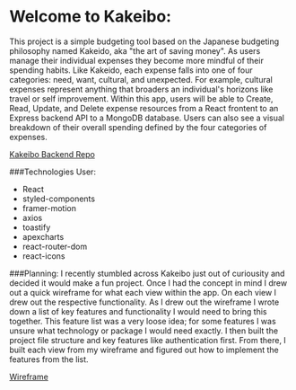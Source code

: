 # Welcome to Kakeibo:
This project is a simple budgeting tool based on the Japanese budgeting philosophy named Kakeido, aka "the art of saving money". As users manage their individual expenses they become more mindful of their spending habits. Like Kakeido, each expense falls into one of four categories: need, want, cultural, and unexpected. For example, cultural expenses represent anything that broaders an individual's horizons like travel or self improvement. Within this app, users will be able to Create, Read, Update, and Delete expense resources from a React frontent to an Express backend API to a MongoDB database. Users can also see a visual breakdown of their overall spending defined by the four categories of expenses.   

[Kakeibo Backend Repo](https://github.com/matthewhiggins415/kakeibobackend)

###Technologies User: 
- React 
- styled-components
- framer-motion
- axios
- toastify
- apexcharts
- react-router-dom
- react-icons

###Planning: 
I recently stumbled across Kakeibo just out of curiousity and decided it would make a fun project. Once I had the concept in mind I drew out a quick wireframe for what each view within the app. On each view I drew out the respective functionality. As I drew out the wireframe I wrote down a list of key features and functionality I would need to bring this together. This feature list was a very loose idea; for some features I was unsure what technology or package I would need exactly. I then built the project file structure and key features like authentication first. From there, I built each view from my wireframe and figured out how to implement the features from the list. 

[Wireframe](https://imgur.com/gallery/KA90Kxp)

